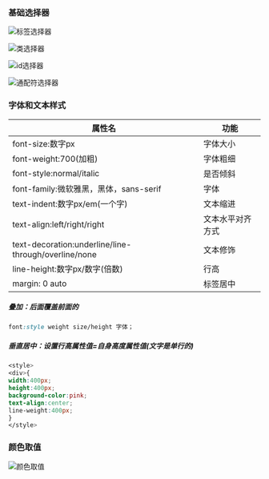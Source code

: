 ### 基础选择器

![标签选择器](C:\Users\杨璟轩\Desktop\FE\css\标签选择器.png)

![类选择器](C:\Users\杨璟轩\Desktop\FE\css\类选择器.png)

![id选择器](C:\Users\杨璟轩\Desktop\FE\css\id选择器.png)

![通配符选择器](C:\Users\杨璟轩\Desktop\FE\css\通配符选择器.png)

### 字体和文本样式

| 属性名                                               | 功能             |
| ---------------------------------------------------- | ---------------- |
| font-size:数字px                                     | 字体大小         |
| font-weight:700(加粗)                                | 字体粗细         |
| font-style:normal/italic                             | 是否倾斜         |
| font-family:微软雅黑，黑体，sans-serif               | 字体             |
| text-indent:数字px/em(一个字)                        | 文本缩进         |
| text-align:left/right/right                          | 文本水平对齐方式 |
| text-decoration:underline/line-through/overline/none | 文本修饰         |
| line-height:数字px/数字(倍数)                        | 行高             |
| margin: 0 auto                                       | 标签居中         |

##### 叠加：后面覆盖前面的

```css
font:style weight size/height 字体；
```

##### 垂直居中：设置行高属性值=自身高度属性值(文字是单行的)

```css
<style>
<div>{
width:400px;
height:400px;
background-color:pink;
text-align:center;
line-weight:400px;
}
</style>
```

### 颜色取值

![颜色取值](C:\Users\杨璟轩\Desktop\FE\css\颜色取值.png)
